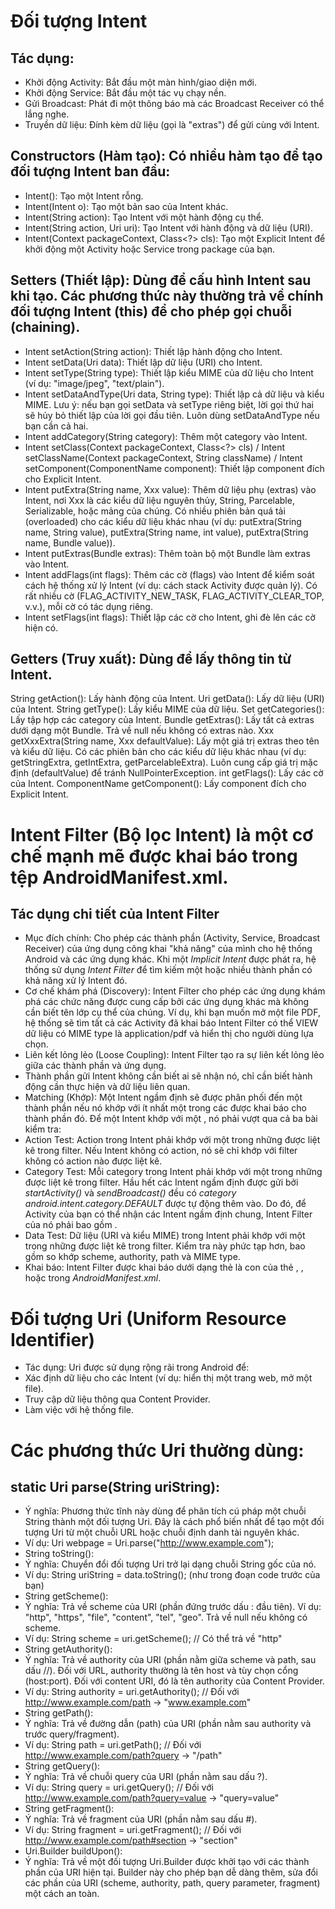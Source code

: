 # Đối tượng Intent
## Tác dụng:
- Khởi động Activity: Bắt đầu một màn hình/giao diện mới.
- Khởi động Service: Bắt đầu một tác vụ chạy nền.
- Gửi Broadcast: Phát đi một thông báo mà các Broadcast Receiver có thể lắng nghe.
- Truyền dữ liệu: Đính kèm dữ liệu (gọi là "extras") để gửi cùng với Intent.
## Constructors (Hàm tạo): Có nhiều hàm tạo để tạo đối tượng Intent ban đầu:
- Intent(): Tạo một Intent rỗng.
- Intent(Intent o): Tạo một bản sao của Intent khác.
- Intent(String action): Tạo Intent với một hành động cụ thể.
- Intent(String action, Uri uri): Tạo Intent với hành động và dữ liệu (URI).
- Intent(Context packageContext, Class<?> cls): Tạo một Explicit Intent để khởi động một Activity hoặc Service trong package của bạn.
## Setters (Thiết lập): Dùng để cấu hình Intent sau khi tạo. Các phương thức này thường trả về chính đối tượng Intent (this) để cho phép gọi chuỗi (chaining).
- Intent setAction(String action): Thiết lập hành động cho Intent.
- Intent setData(Uri data): Thiết lập dữ liệu (URI) cho Intent.
- Intent setType(String type): Thiết lập kiểu MIME của dữ liệu cho Intent (ví dụ: "image/jpeg", "text/plain").
- Intent setDataAndType(Uri data, String type): Thiết lập cả dữ liệu và kiểu MIME. 
Lưu ý: nếu bạn gọi setData và setType riêng biệt, lời gọi thứ hai sẽ hủy bỏ thiết lập của lời gọi đầu tiên. Luôn dùng setDataAndType nếu bạn cần cả hai.
- Intent addCategory(String category): Thêm một category vào Intent.
- Intent setClass(Context packageContext, Class<?> cls) / Intent setClassName(Context packageContext, String className) / Intent setComponent(ComponentName component): 
Thiết lập component đích cho Explicit Intent.
- Intent putExtra(String name, Xxx value): Thêm dữ liệu phụ (extras) vào Intent, 
nơi Xxx là các kiểu dữ liệu nguyên thủy, String, Parcelable, Serializable, hoặc mảng của chúng. 
Có nhiều phiên bản quá tải (overloaded) cho các kiểu dữ liệu khác nhau (ví dụ: putExtra(String name, String value), putExtra(String name, int value), putExtra(String name, Bundle value)).
- Intent putExtras(Bundle extras): Thêm toàn bộ một Bundle làm extras vào Intent.
- Intent addFlags(int flags): Thêm các cờ (flags) vào Intent để kiểm soát cách hệ thống xử lý Intent 
(ví dụ: cách stack Activity được quản lý). Có rất nhiều cờ (FLAG_ACTIVITY_NEW_TASK, FLAG_ACTIVITY_CLEAR_TOP, v.v.), mỗi cờ có tác dụng riêng.
- Intent setFlags(int flags): Thiết lập các cờ cho Intent, ghi đè lên các cờ hiện có.
## Getters (Truy xuất): Dùng để lấy thông tin từ Intent.
String getAction(): Lấy hành động của Intent.
Uri getData(): Lấy dữ liệu (URI) của Intent.
String getType(): Lấy kiểu MIME của dữ liệu.
Set<String> getCategories(): Lấy tập hợp các category của Intent.
Bundle getExtras(): Lấy tất cả extras dưới dạng một Bundle. Trả về null nếu không có extras nào.
Xxx getXxxExtra(String name, Xxx defaultValue): Lấy một giá trị extras theo tên và kiểu dữ liệu. Có các phiên bản cho các kiểu dữ liệu khác nhau (ví dụ: getStringExtra, getIntExtra, getParcelableExtra). Luôn cung cấp giá trị mặc định (defaultValue) để tránh NullPointerException.
int getFlags(): Lấy các cờ của Intent.
ComponentName getComponent(): Lấy component đích cho Explicit Intent.

# Intent Filter (Bộ lọc Intent) là một cơ chế mạnh mẽ được khai báo trong tệp AndroidManifest.xml.
## Tác dụng chi tiết của Intent Filter
- Mục đích chính: Cho phép các thành phần (Activity, Service, Broadcast Receiver) của ứng dụng công khai "khả năng" của mình cho hệ thống Android và các ứng dụng khác. 
Khi một _Implicit Intent_ được phát ra, hệ thống sử dụng _Intent Filter_ để tìm kiếm một hoặc nhiều thành phần có khả năng xử lý Intent đó.
- Cơ chế khám phá (Discovery): Intent Filter cho phép các ứng dụng khám phá các chức năng được cung cấp bởi các ứng dụng khác mà không cần biết tên lớp cụ thể của chúng. 
Ví dụ, khi bạn muốn mở một file PDF, hệ thống sẽ tìm tất cả các Activity đã khai báo Intent Filter có thể VIEW dữ liệu có MIME type là application/pdf và hiển thị cho người dùng lựa chọn.
- Liên kết lỏng lẻo (Loose Coupling): Intent Filter tạo ra sự liên kết lỏng lẻo giữa các thành phần và ứng dụng. 
- Thành phần gửi Intent không cần biết ai sẽ nhận nó, chỉ cần biết hành động cần thực hiện và dữ liệu liên quan.
- Matching (Khớp): Một Intent ngầm định sẽ được phân phối đến một thành phần nếu nó khớp với ít nhất một trong các _<intent-filter>_ được khai báo cho thành phần đó. 
Để một Intent khớp với một <intent-filter>, nó phải vượt qua cả ba bài kiểm tra:
- Action Test: Action trong Intent phải khớp với một trong những <action> được liệt kê trong filter. Nếu Intent không có action, nó sẽ chỉ khớp với filter không có action nào được liệt kê.
- Category Test: Mỗi category trong Intent phải khớp với một trong những <category> được liệt kê trong filter. 
Hầu hết các Intent ngầm định được gửi bởi _startActivity()_ và _sendBroadcast()_ đều có _category android.intent.category.DEFAULT_ được tự động thêm vào. 
Do đó, để Activity của bạn có thể nhận các Intent ngầm định chung, Intent Filter của nó phải bao gồm _<category android:name="android.intent.category.DEFAULT"/>_.
- Data Test: Dữ liệu (URI và kiểu MIME) trong Intent phải khớp với một trong những <data> được liệt kê trong filter. Kiểm tra này phức tạp hơn, bao gồm so khớp scheme, authority, path và MIME type.
- Khai báo: Intent Filter được khai báo dưới dạng thẻ _<intent-filter>_ là con của thẻ <activity>, <service>, hoặc <receiver> trong _AndroidManifest.xml_.

# Đối tượng Uri (Uniform Resource Identifier)
- Tác dụng: Uri được sử dụng rộng rãi trong Android để:
- Xác định dữ liệu cho các Intent (ví dụ: hiển thị một trang web, mở một file).
- Truy cập dữ liệu thông qua Content Provider.
- Làm việc với hệ thống file.
# Các phương thức Uri thường dùng:
## static Uri parse(String uriString):
- Ý nghĩa: Phương thức tĩnh này dùng để phân tích cú pháp một chuỗi String thành một đối tượng Uri. Đây là cách phổ biến nhất để tạo một đối tượng Uri từ một chuỗi URL hoặc chuỗi định danh tài nguyên khác.
-  Ví dụ: Uri webpage = Uri.parse("http://www.example.com");
-  String toString():
-  Ý nghĩa: Chuyển đổi đối tượng Uri trở lại dạng chuỗi String gốc của nó.
-  Ví dụ: String uriString = data.toString(); (như trong đoạn code trước của bạn)
-  String getScheme():
-  Ý nghĩa: Trả về scheme của URI (phần đứng trước dấu : đầu tiên). Ví dụ: "http", "https", "file", "content", "tel", "geo". Trả về null nếu không có scheme.
-  Ví dụ: String scheme = uri.getScheme(); // Có thể trả về "http"
-  String getAuthority():
-  Ý nghĩa: Trả về authority của URI (phần nằm giữa scheme và path, sau dấu //). Đối với URL, authority thường là tên host và tùy chọn cổng (host:port). Đối với content URI, đó là tên authority của Content Provider.
-  Ví dụ: String authority = uri.getAuthority(); // Đối với http://www.example.com/path -> "www.example.com"
-  String getPath():
 - Ý nghĩa: Trả về đường dẫn (path) của URI (phần nằm sau authority và trước query/fragment).
-  Ví dụ: String path = uri.getPath(); // Đối với http://www.example.com/path?query -> "/path"
-  String getQuery():
-  Ý nghĩa: Trả về chuỗi query của URI (phần nằm sau dấu ?).
-  Ví dụ: String query = uri.getQuery(); // Đối với http://www.example.com/path?query=value -> "query=value"
-  String getFragment():
-  Ý nghĩa: Trả về fragment của URI (phần nằm sau dấu #).
-  Ví dụ: String fragment = uri.getFragment(); // Đối với http://www.example.com/path#section -> "section"
-  Uri.Builder buildUpon():
-  Ý nghĩa: Trả về một đối tượng Uri.Builder được khởi tạo với các thành phần của URI hiện tại. Builder này cho phép bạn dễ dàng thêm, sửa đổi các phần của URI (scheme, authority, path, query parameter, fragment) một cách an toàn.
